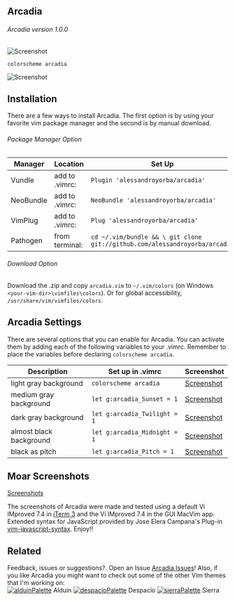 Arcadia
------
###### Arcadia version 1.0.0
![Screenshot](https://cloud.githubusercontent.com/assets/11221489/21464468/aa5a2740-c932-11e6-8a71-3db340179e7a.png)
```VimL
colorscheme arcadia
```
![Screenshot](https://cloud.githubusercontent.com/assets/11221489/21473303/aa6924aa-caba-11e6-96b6-62da81d54bae.png)


Installation
---------------
There are a few ways to install Arcadia. The first option is by using your favorite vim package manager and the second is by manual download.

###### Package Manager Option
| Manager          | Location        | Set Up                                                                    |
|------------------|-----------------|---------------------------------------------------------------------------|
| Vundle           | add to .vimrc:  | `Plugin 'alessandroyorba/arcadia'`                                         |
| NeoBundle        | add to .vimrc:  | `NeoBundle 'alessandroyorba/arcadia'`                                      |
| VimPlug          | add to .vimrc:  | `Plug 'alessandroyorba/arcadia'`                                           |
| Pathogen         | from terminal:  | `cd ~/.vim/bundle && \ git clone git://github.com/alessandroyorba/arcadia` |

###### Download Option
Download the .zip and copy `arcadia.vim` to `~/.vim/colors` (on Windows `<your-vim-dir>\vimfiles\colors`). Or for global accessibility, `/usr/share/vim/vimfiles/colors`.

Arcadia Settings
---------------
There are several options that you can enable for Arcadia. You can activate them by adding each of the following variables to your .vimrc. Remember to place the variables before declaring `colorscheme arcadia`.

| Description                        | Set up in .vimrc                            | Screenshot                                                                |
|------------------------------------|------------------------------------------|---------------------------------------------------------------------------|
| light gray background              | `colorscheme arcadia`                    | [Screenshot](https://cloud.githubusercontent.com/assets/11221489/21473303/aa6924aa-caba-11e6-96b6-62da81d54bae.png)|
| medium gray background             | `let g:arcadia_Sunset = 1`               | [Screenshot](https://cloud.githubusercontent.com/assets/11221489/21473305/b0574072-caba-11e6-8036-21c8f585c623.png)|
| dark  gray background              | `let g:arcadia_Twilight = 1`             | [Screenshot](https://cloud.githubusercontent.com/assets/11221489/21473307/b605f892-caba-11e6-8387-31b50906050b.png)|
| almost black background            | `let g:arcadia_Midnight = 1`             | [Screenshot](https://cloud.githubusercontent.com/assets/11221489/21473309/bbd67012-caba-11e6-823b-3e40ec3aba6e.png)|
| black as pitch                     | `let g:arcadia_Pitch = 1`                | [Screenshot](https://cloud.githubusercontent.com/assets/11221489/21473311/c1a4ae5a-caba-11e6-973b-df2ed46a7cf2.png)|

Moar Screenshots
----------------
[Screenshots](https://github.com/AlessandroYorba/Arcadia/issues/1)

The screenshots of Arcadia were made and tested using a default Vi IMproved 7.4 in [iTerm 3](https://www.iterm2.com) and the Vi IMproved 7.4 in the GUI MacVim app. Extended syntax for JavaScript provided by Jose Elera Campana's Plug-in [vim-javascript-syntax](https://github.com/jelera/vim-javascript-syntax). Enjoy!!

Related 
-------
Feedback, issues or suggestions?. Open an Issue [Arcadia Issues](https://github.com/AlessandroYorba/Arcadia/issues)! Also, if you like Arcadia you might want to check out some of the other Vim themes that I'm working on:  
[![alduinPalette](https://cloud.githubusercontent.com/assets/11221489/21478385/c632e44c-caff-11e6-9b0e-f5eb2a146dbb.png)](https://github.com/AlessandroYorba/Alduin) Alduin
[![despacioPalette](https://cloud.githubusercontent.com/assets/11221489/21478144/5ac3afe0-cafd-11e6-90b2-e19411e3e0a3.png)](https://github.com/AlessandroYorba/Despacio) Despacio
[![sierraPalette](https://cloud.githubusercontent.com/assets/11221489/21478384/c2959122-caff-11e6-9728-6da758989804.png)](https://github.com/AlessandroYorba/Sierra) Sierra

